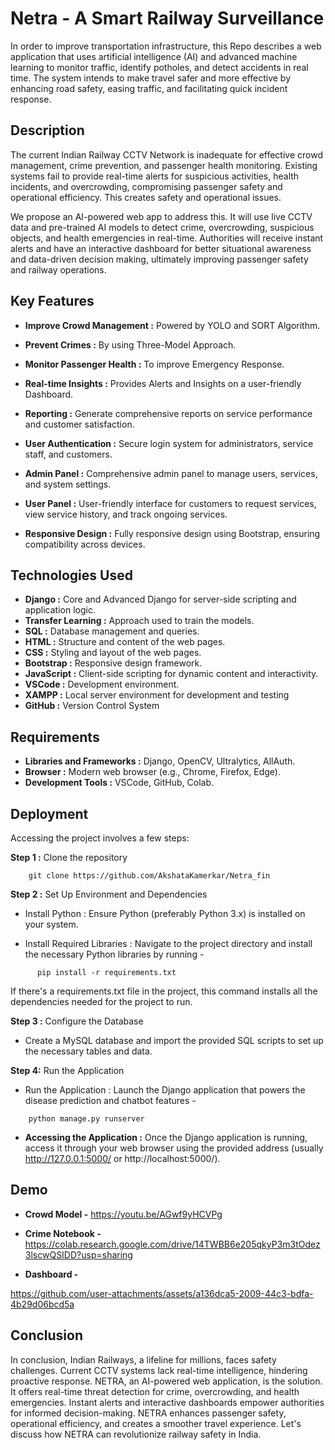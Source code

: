 
# Netra - A Smart Railway Surveillance


In order to improve transportation infrastructure, this Repo describes a web application that uses artificial intelligence (AI) and advanced machine learning to monitor traffic, identify potholes, and detect accidents in real time. The system intends to make travel safer and more effective by enhancing road safety, easing traffic, and facilitating quick incident response.
## Description


The current Indian Railway CCTV Network is inadequate for effective crowd management, crime prevention, and passenger health monitoring. Existing systems fail to provide real-time alerts for suspicious activities, health incidents, and overcrowding, compromising passenger safety and operational efficiency. This creates safety and operational issues.

We propose an AI-powered web app to address this. It will use live CCTV data and pre-trained AI models to detect crime, overcrowding, suspicious objects, and health emergencies in real-time. Authorities will receive instant alerts and have an interactive dashboard for better situational awareness and data-driven decision making, ultimately improving passenger safety and railway operations.
## Key Features 


- **Improve Crowd Management :** Powered by YOLO and SORT Algorithm.
- **Prevent Crimes :** By using Three-Model Approach.

- **Monitor Passenger Health :** To improve Emergency Response.

- **Real-time Insights :** Provides Alerts and Insights on a user-friendly Dashboard.

- **Reporting :** Generate comprehensive reports on service performance and customer satisfaction.

- **User Authentication :** Secure login system for administrators, service staff, and customers.

- **Admin Panel :** Comprehensive admin panel to manage users, services, and system settings.

- **User Panel :** User-friendly interface for customers to request services, view service history, and track ongoing services.

- **Responsive Design :** Fully responsive design using Bootstrap, ensuring compatibility across devices.


## Technologies Used 

* **Django :** Core and Advanced Django for server-side scripting and application logic.
* **Transfer Learning :** Approach used to train the models. 
* **SQL :** Database management and queries.
* **HTML :** Structure and content of the web pages.
* **CSS :** Styling and layout of the web pages.
* **Bootstrap :** Responsive design framework.
* **JavaScript :** Client-side scripting for dynamic content and interactivity.
* **VSCode :** Development environment.
* **XAMPP :** Local server environment for development and testing
* **GitHub :** Version Control System






## Requirements 

* **Libraries and Frameworks :** Django, OpenCV, Ultralytics, AllAuth. 
* **Browser :** Modern web browser (e.g., Chrome, Firefox, Edge).
* **Development Tools :** VSCode, GitHub, Colab.
## Deployment



Accessing the project involves a few steps:

**Step 1 :** Clone the repository
```
    git clone https://github.com/AkshataKamerkar/Netra_fin

```

**Step 2 :** Set Up Environment and Dependencies

* Install Python : Ensure Python (preferably Python 3.x) is installed on your system.

* Install Required Libraries : Navigate to the project directory and install the necessary Python libraries by running -

```
      pip install -r requirements.txt
```

If there's a requirements.txt file in the project, this command installs all the dependencies needed for the project to run.


**Step 3 :** Configure the Database

* Create a MySQL database and import the provided SQL scripts to set up the necessary tables and data.


**Step 4:** Run the Application

* Run the Application : Launch the Django application that powers the disease prediction and chatbot features -

```
    python manage.py runserver
```

* **Accessing the Application :** Once the Django application is running, access it through your web browser using the provided address (usually http://127.0.0.1:5000/ or http://localhost:5000/). 

## Demo

* **Crowd Model -** https://youtu.be/AGwf9yHCVPg
 
* **Crime Notebook -** https://colab.research.google.com/drive/14TWBB6e205qkyP3m3tOdez3lscwQSIDD?usp=sharing

* **Dashboard -**
 
https://github.com/user-attachments/assets/a136dca5-2009-44c3-bdfa-4b29d06bcd5a

## Conclusion

In conclusion, Indian Railways, a lifeline for millions, faces safety challenges. Current CCTV systems lack real-time intelligence, hindering proactive response.
NETRA, an AI-powered web application, is the solution. It offers real-time threat detection for crime, overcrowding, and health emergencies. Instant alerts and interactive dashboards empower authorities for informed decision-making.
NETRA enhances passenger safety, operational efficiency, and creates a smoother travel experience. Let's discuss how NETRA can revolutionize railway safety in India.
